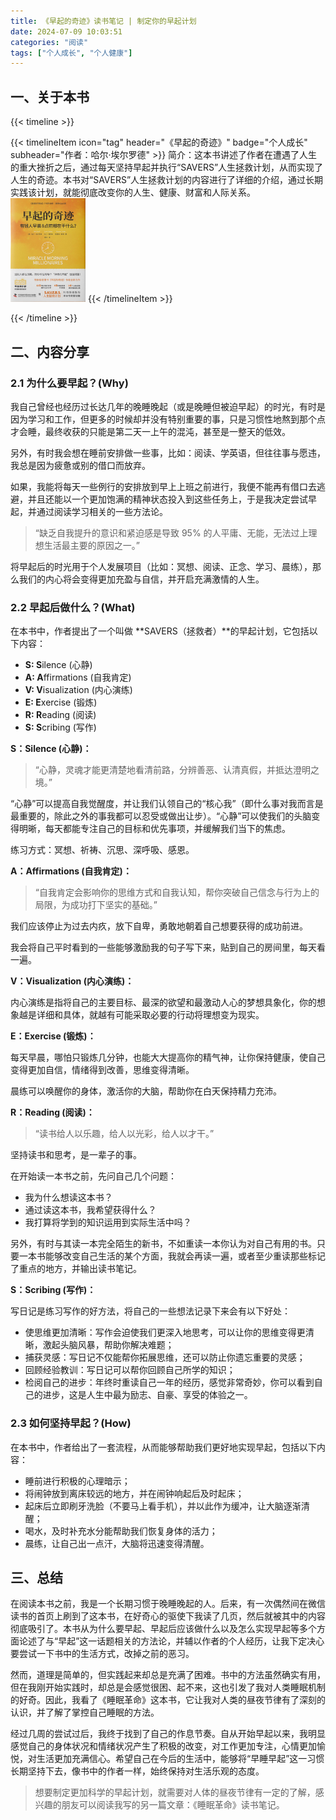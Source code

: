 ```yaml
---
title: 《早起的奇迹》读书笔记 | 制定你的早起计划
date: 2024-07-09 10:03:51
categories: "阅读"
tags: ["个人成长", "个人健康"]
---
```


## 一、关于本书

{{< timeline >}}

{{< timelineItem icon="tag" header="《早起的奇迹》" badge="个人成长" subheader="作者：哈尔·埃尔罗德" >}}
简介：这本书讲述了作者在遭遇了人生的重大挫折之后，通过每天坚持早起并执行“SAVERS”人生拯救计划，从而实现了人生的奇迹。本书对“SAVERS”人生拯救计划的内容进行了详细的介绍，通过长期实践该计划，就能彻底改变你的人生、健康、财富和人际关系。
<img src="./cover.jpg" width="120" alt="book cover">
{{< /timelineItem >}}

{{< /timeline >}}

## 二、内容分享

### 2.1 为什么要早起？(Why)

我自己曾经也经历过长达几年的晚睡晚起（或是晚睡但被迫早起）的时光，有时是因为学习和工作，但更多的时候却并没有特别重要的事，只是习惯性地熬到那个点才会睡，最终收获的只能是第二天一上午的混沌，甚至是一整天的低效。

另外，有时我会想在睡前安排做一些事，比如：阅读、学英语，但往往事与愿违，我总是因为疲惫或别的借口而放弃。

如果，我能将每天一些例行的安排放到早上上班之前进行，我便不能再有借口去逃避，并且还能以一个更加饱满的精神状态投入到这些任务上，于是我决定尝试早起，并通过阅读学习相关的一些方法论。

> “缺乏自我提升的意识和紧迫感是导致 95% 的人平庸、无能，无法过上理想生活最主要的原因之一。”

将早起后的时光用于个人发展项目（比如：冥想、阅读、正念、学习、晨练），那么我们的内心将会变得更加充盈与自信，并开启充满激情的人生。

### 2.2 早起后做什么？(What)

在本书中，作者提出了一个叫做 **SAVERS（拯救者）**的早起计划，它包括以下内容：

- **S: S**ilence (心静)
- **A: A**ffirmations (自我肯定)
- **V: V**isualization (内心演练)
- **E: E**xercise (锻炼)
- **R: R**eading (阅读)
- **S: S**cribing (写作)

**S：Silence (心静)：**

> “心静，灵魂才能更清楚地看清前路，分辨善恶、认清真假，并抵达澄明之境。”

“心静”可以提高自我觉醒度，并让我们认领自己的“核心我”（即什么事对我而言是最重要的，除此之外的事我都可以忍受或做出让步）。“心静”可以使我们的头脑变得明晰，每天都能专注自己的目标和优先事项，并缓解我们当下的焦虑。

练习方式：冥想、祈祷、沉思、深呼吸、感恩。

**A：Affirmations (自我肯定)：**

> “自我肯定会影响你的思维方式和自我认知，帮你突破自己信念与行为上的局限，为成功打下坚实的基础。”

我们应该停止为过去内疚，放下自卑，勇敢地朝着自己想要获得的成功前进。

我会将自己平时看到的一些能够激励我的句子写下来，贴到自己的房间里，每天看一遍。

**V：Visualization (内心演练)：**

内心演练是指将自己的主要目标、最深的欲望和最激动人心的梦想具象化，你的想象越是详细和具体，就越有可能采取必要的行动将理想变为现实。

**E：Exercise (锻炼)：**

每天早晨，哪怕只锻炼几分钟，也能大大提高你的精气神，让你保持健康，使自己变得更加自信，情绪得到改善，思维变得清晰。

晨练可以唤醒你的身体，激活你的大脑，帮助你在白天保持精力充沛。

**R：Reading (阅读)：**

> “读书给人以乐趣，给人以光彩，给人以才干。”

坚持读书和思考，是一辈子的事。

在开始读一本书之前，先问自己几个问题：

- 我为什么想读这本书？
- 通过读这本书，我希望获得什么？
- 我打算将学到的知识运用到实际生活中吗？

另外，有时与其读一本完全陌生的新书，不如重读一本你认为对自己有用的书。只要一本书能够改变自己生活的某个方面，我就会再读一遍，或者至少重读那些标记了重点的地方，并输出读书笔记。

**S：Scribing (写作)：**

写日记是练习写作的好方法，将自己的一些想法记录下来会有以下好处：

- 使思维更加清晰：写作会迫使我们更深入地思考，可以让你的思维变得更清晰，激起头脑风暴，帮助你解决难题；
- 捕获灵感：写日记不仅能帮你拓展思维，还可以防止你遗忘重要的灵感；
- 回顾经验教训：写日记可以帮你回顾自己所学的知识；
- 检阅自己的进步：年终时重读自己一年的经历，感觉非常奇妙，你可以看到自己的进步，这是人生中最为励志、自豪、享受的体验之一。

### 2.3 如何坚持早起？(How)

在本书中，作者给出了一套流程，从而能够帮助我们更好地实现早起，包括以下内容：

- 睡前进行积极的心理暗示；
- 将闹钟放到离床较远的地方，并在闹钟响起后及时起床；
- 起床后立即刷牙洗脸（不要马上看手机），并以此作为缓冲，让大脑逐渐清醒；
- 喝水，及时补充水分能帮助我们恢复身体的活力；
- 晨练，让自己出一点汗，大脑将迅速变得清醒。

## 三、总结

在阅读本书之前，我是一个长期习惯于晚睡晚起的人。后来，有一次偶然间在微信读书的首页上刷到了这本书，在好奇心的驱使下我读了几页，然后就被其中的内容彻底吸引了。本书从为什么要早起、早起后应该做什么以及怎么实现早起等多个方面论述了与“早起”这一话题相关的方法论，并辅以作者的个人经历，让我下定决心要尝试一下书中的生活方式，改掉之前的恶习。

然而，道理是简单的，但实践起来却总是充满了困难。书中的方法虽然确实有用，但在我刚开始实践时，却总是会感觉很困、起不来，这也引发了我对人类睡眠机制的好奇。因此，我看了《睡眠革命》这本书，它让我对人类的昼夜节律有了深刻的认识，并了解了掌控自己睡眠的方法。

经过几周的尝试过后，我终于找到了自己的作息节奏。自从开始早起以来，我明显感觉自己的身体状况和情绪状况产生了积极的改变，对工作更加专注，心情更加愉悦，对生活更加充满信心。希望自己在今后的生活中，能够将“早睡早起”这一习惯长期坚持下去，像书中的作者一样，始终保持对生活乐观的态度。

> 想要制定更加科学的早起计划，就需要对人体的昼夜节律有一定的了解，感兴趣的朋友可以阅读我写的另一篇文章：《睡眠革命》读书笔记。
